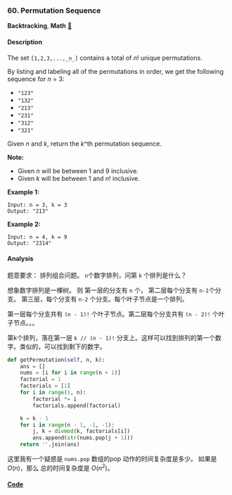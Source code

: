 ### 60. Permutation Sequence

**Backtracking**, **Math**    [🧡](https://leetcode.com/problems/permutation-sequence)    

#### Description

The set `[1,2,3,...,_n_]` contains a total of _n_! unique permutations.

By listing and labeling all of the permutations in order, we get the following sequence for _n_ = 3:
- `"123"`
- `"132"`
- `"213"`
- `"231"`
- `"312"`
- `"321"`

Given _n_ and _k_, return the _k_^th permutation sequence.

**Note:**
- Given _n_ will be between 1 and 9 inclusive.
- Given _k_ will be between 1 and _n_! inclusive.

**Example 1:**

```
Input: n = 3, k = 3
Output: "213"
```

**Example 2:**

```
Input: n = 4, k = 9
Output: "2314"
```

#### Analysis

题意要求： 排列组合问题。 `n`个数字排列，问第 `k` 个排列是什么？

想象数字排列是一棵树。 则 第一层的分支有 `n` 个， 第二层每个分支有 `n-1`个分支。 第三层，每个分支有 `n-2` 个分支。每个叶子节点是一个排列。

第一层每个分支共有 `(n - 1)!` 个叶子节点。第二层每个分支共有 `(n - 2)!` 个叶子节点。。。

第k个排列，落在第一层 `k // (n - 1)!` 分支上。这样可以找到排列的第一个数字。类似的，可以找到剩下的数字。

```python
def getPermutation(self, n, k):
    ans = []
    nums = [i for i in range(n + 1)]
    factorial = 1
    factorials = [1]
    for i in range(1, n):
        factorial *= i
        factorials.append(factorial)

    k = k - 1
    for i in range(n - 1, -1, -1):
        j, k = divmod(k, factorials[i])
        ans.append(str(nums.pop(j + 1)))
    return ''.join(ans)
```

这里我有一个疑惑是 `nums.pop` 数组的pop 动作的时间复杂度是多少。 如果是 $O(n)$，那么 总的时间复杂度是 $O(n^2)$。

#### [Code](../python/60.%20Permutation%20Sequence.py)
